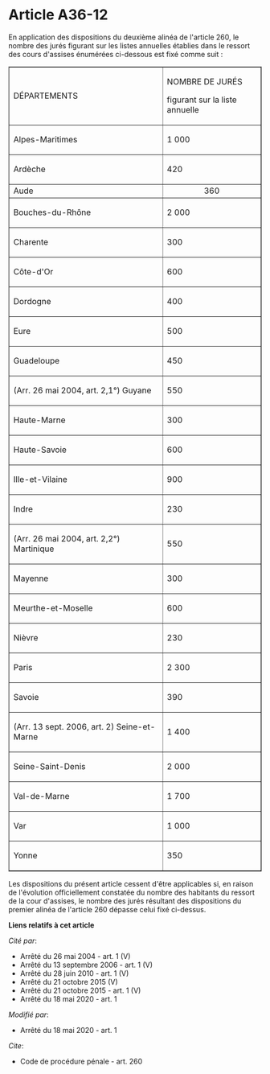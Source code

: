 # Article A36-12

En application des dispositions du deuxième alinéa de l'article 260, le nombre des jurés figurant sur les listes annuelles
établies dans le ressort des cours d'assises énumérées ci-dessous est fixé comme suit :

<table align="center" border="1" cellpadding="0" cellspacing="0">
  <tbody>
    <tr>
      <td>

DÉPARTEMENTS

</td>
      <td>

NOMBRE DE JURÉS

figurant sur la liste annuelle

</td>
    </tr>
    <tr>
      <td>

Alpes-Maritimes

</td>
      <td>

1 000

</td>
    </tr>
    <tr>
      <td>

Ardèche

</td>
      <td>

420

</td>
    </tr>
    <tr>
      <td>Aude</td>
      <td align="center">360</td>
    </tr>
    <tr>
      <td>

Bouches-du-Rhône

</td>
      <td>

2 000

</td>
    </tr>
    <tr>
      <td>

Charente

</td>
      <td>

300

</td>
    </tr>
    <tr>
      <td>

Côte-d'Or

</td>
      <td>

600

</td>
    </tr>
    <tr>
      <td>

Dordogne

</td>
      <td>

400

</td>
    </tr>
    <tr>
      <td>

Eure

</td>
      <td>

500

</td>
    </tr>
    <tr>
      <td>

Guadeloupe

</td>
      <td>

450

</td>
    </tr>
    <tr>
      <td>

(Arr. 26 mai 2004, art. 2,1°) Guyane

</td>
      <td>

550

</td>
    </tr>
    <tr>
      <td>

Haute-Marne

</td>
      <td>

300

</td>
    </tr>
    <tr>
      <td>

Haute-Savoie

</td>
      <td>

600

</td>
    </tr>
    <tr>
      <td>

Ille-et-Vilaine

</td>
      <td>

900

</td>
    </tr>
    <tr>
      <td>

Indre

</td>
      <td>

230

</td>
    </tr>
    <tr>
      <td>

(Arr. 26 mai 2004, art. 2,2°) Martinique

</td>
      <td>

550

</td>
    </tr>
    <tr>
      <td>

Mayenne

</td>
      <td>

300

</td>
    </tr>
    <tr>
      <td>Meurthe-et-Moselle</td>
      <td>

600

</td>
    </tr>
    <tr>
      <td>

Nièvre

</td>
      <td>

230

</td>
    </tr>
    <tr>
      <td>

Paris

</td>
      <td>

2 300

</td>
    </tr>
    <tr>
      <td>

Savoie

</td>
      <td>

390

</td>
    </tr>
    <tr>
      <td>

(Arr. 13 sept. 2006, art. 2) Seine-et-Marne

</td>
      <td>

1 400

</td>
    </tr>
    <tr>
      <td>

Seine-Saint-Denis

</td>
      <td>

2 000

</td>
    </tr>
    <tr>
      <td>

Val-de-Marne

</td>
      <td>

1 700

</td>
    </tr>
    <tr>
      <td>

Var

</td>
      <td>

1 000

</td>
    </tr>
    <tr>
      <td>

Yonne

</td>
      <td>

350

</td>
    </tr>
  </tbody>
</table>

Les dispositions du présent article cessent d'être applicables si, en raison de l'évolution officiellement constatée du
nombre des habitants du ressort de la cour d'assises, le nombre des jurés résultant des dispositions du premier alinéa de
l'article 260 dépasse celui fixé ci-dessus.

**Liens relatifs à cet article**

_Cité par_:

  - Arrêté du 26 mai 2004 - art. 1 (V)
  - Arrêté du 13 septembre 2006 - art. 1 (V)
  - Arrêté du 28 juin 2010 - art. 1 (V)
  - Arrêté du 21 octobre 2015 (V)
  - Arrêté du 21 octobre 2015 - art. 1 (V)
  - Arrêté du 18 mai 2020 - art. 1

_Modifié par_:

  - Arrêté du 18 mai 2020 - art. 1

_Cite_:

  - Code de procédure pénale - art. 260
